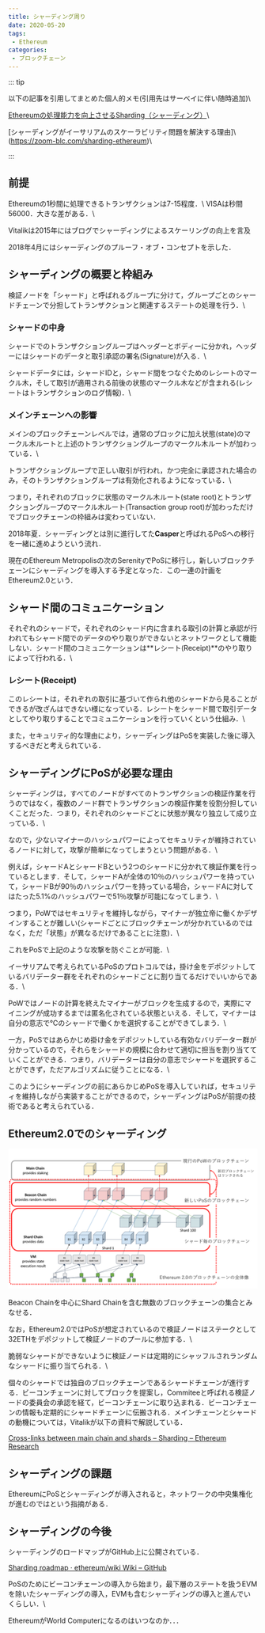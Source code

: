 ```yaml
---
title: シャーディング周り
date: 2020-05-20
tags:
 - Ethereum
categories:
 - ブロックチェーン
---
```

::: tip

以下の記事を引用してまとめた個人的メモ(引用先はサーベイに伴い随時追加)\\

[Ethereumの処理能力を向上させるSharding（シャーディング）](https://gaiax-blockchain.com/sharding)\\

[シャーディングがイーサリアムのスケーラビリティ問題を解決する理由]\\(https://zoom-blc.com/sharding-ethereum)\\

:::

## 前提
Ethereumの1秒間に処理できるトランザクションは7-15程度．\\
VISAは秒間56000．大きな差がある．\\

Vitalikは2015年にはブログでシャーディングによるスケーリングの向上を言及

2018年4月にはシャーディングのプルーフ・オブ・コンセプトを示した．

## シャーディングの概要と枠組み
検証ノードを「シャード」と呼ばれるグループに分けて，グループごとのシャードチェーンで分担してトランザクションと関連するステートの処理を行う．\\

### シャードの中身
シャードでのトランザクショングループはヘッダーとボディーに分かれ，ヘッダーにはシャードのデータと取引承認の署名(Signature)が入る．\\

シャードデータには，シャードIDと，シャード間をつなぐためのレシートのマークル木，そして取引が適用される前後の状態のマークル木などが含まれる(レシートはトランザクションのログ情報)．\\

### メインチェーンへの影響
メインのブロックチェーンレベルでは，通常のブロックに加え状態(state)のマークル木ルートと上述のトランザクショングループのマークル木ルートが加わっている．\\

トランザクショングループで正しい取引が行われ，かつ完全に承認された場合のみ，そのトランザクショングループは有効化されるようになっている．\\

つまり，それぞれのブロックに状態のマークル木ルート(state root)とトランザクショングループのマークル木ルート(Transaction group root)が加わっただけでブロックチェーンの枠組みは変わっていない．

2018年夏．シャーディングとは別に進行してた**Casper**と呼ばれるPoSへの移行を一緒に進めようという流れ．

現在のEthereum Metropolisの次のSerenityでPoSに移行し，新しいブロックチェーンにシャーディングを導入する予定となった．この一連の計画をEthereum2.0という．

## シャード間のコミュニケーション
それぞれのシャードで，それぞれのシャード内に含まれる取引の計算と承認が行われてもシャード間でのデータのやり取りができないとネットワークとして機能しない．シャード間のコミュニケーションは**レシート(Receipt)**のやり取りによって行われる．\\

### レシート(Receipt)
このレシートは，それぞれの取引に基づいて作られ他のシャードから見ることができるが改ざんはできない様になっている．レシートをシャード間で取引データとしてやり取りすることでコミュニケーションを行っていくという仕組み．\\

また，セキュリティ的な理由により，シャーディングはPoSを実装した後に導入するべきだと考えられている．

## シャーディングにPoSが必要な理由
シャーディングは，すべてのノードがすべてのトランザクションの検証作業を行うのではなく，複数のノード群でトランザクションの検証作業を役割分担していくことだった．つまり，それぞれのシャードごとに状態が異なり独立して成り立っている．\\

なので，少ないマイナーのハッシュパワーによってセキュリティが維持されているノードに対して，攻撃が簡単になってしまうという問題がある．\\

例えば，シャードAとシャードBという2つのシャードに分かれて検証作業を行っているとします．そして，シャードAが全体の10％のハッシュパワーを持っていて，シャードBが90％のハッシュパワーを持っている場合，シャードAに対してはたった5.1%のハッシュパワーで51％攻撃が可能になってしまう．\\

つまり，PoWではセキュリティを維持しながら，マイナーが独立帝に働くかデザインすることが難しい(シャードごとにブロックチェーンが分かれているのではなく，ただ「状態」が異なるだけであることに注意)．\\

これをPoSで上記のような攻撃を防ぐことが可能．\\

イーサリアムで考えられているPoSのプロトコルでは，掛け金をデポジットしているバリデーター群をそれぞれのシャードごとに割り当てるだけでいいからである．\\

PoWではノードの計算を終えたマイナーがブロックを生成するので，実際にマイニングが成功するまでは匿名化されている状態といえる．そして，マイナーは自分の意志で℃のシャードで働くかを選択することができてしまう．\\

一方，PoSではあらかじめ掛け金をデポジットしている有効なバリデーター群が分かっているので，それらをシャードの規模に合わせて適切に担当を割り当てていくことができる．つまり，バリデーターは自分の意志でシャードを選択することができず，ただアルゴリズムに従うことになる．\\

このようにシャーディングの前にあらかじめPoSを導入していれば，セキュリティを維持しながら実装することができるので，シャーディングはPoSが前提の技術であると考えられている．

## Ethereum2.0でのシャーディング
![sharding.png](../../images/sharding.png)

Beacon Chainを中心にShard Chainを含む無数のブロックチェーンの集合とみなせる．

なお，Ethereum2.0ではPoSが想定されているので検証ノードはステークとして32ETHをデポジットして検証ノードのプールに参加する．\\

脆弱なシャードができないように検証ノードは定期的にシャッフルされランダムなシャードに振り当てられる．\\

個々のシャードでは独自のブロックチェーンであるシャードチェーンが進行する．ビーコンチェーンに対してブロックを提案し，Commiteeと呼ばれる検証ノードの委員会の承認を経て，ビーコンチェーンに取り込まれる．ビーコンチェーンの情報も定期的にシャードチェーンに伝搬される．メインチェーンとシャードの動機については，Vitalikが以下の資料で解説している．

[Cross-links between main chain and shards – Sharding – Ethereum Research](https://ethresear.ch/t/cross-links-between-main-chain-and-shards/1860)

## シャーディングの課題
EthereumにPoSとシャーディングが導入されると，ネットワークの中央集権化が進むのではという指摘がある．

## シャーディングの今後

シャーディングのロードマップがGitHub上に公開されている．

[Sharding roadmap · ethereum/wiki Wiki – GitHub](https://github.com/ethereum/wiki/wiki/Sharding-roadmap)

PoSのためにビーコンチェーンの導入から始まり，最下層のステートを扱うEVMを除いたシャーディングの導入，EVMも含むシャーディングの導入と進んでいくらしい．\\

EthereumがWorld Computerになるのはいつなのか．．．